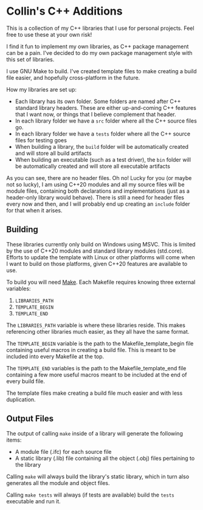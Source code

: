 # Collin's C++ Additions

This is a collection of my C++ libraries that I use for personal projects. Feel free to use these at your own risk!

I find it fun to implement my own libraries, as C++ package management can be a pain. I've decided to do my own package management style with this set of libraries.

I use GNU Make to build. I've created template files to make creating a build file easier, and hopefully cross-platform in the future.

How my libraries are set up:
- Each library has its own folder. Some folders are named after C++ standard library headers. These are either up-and-coming C++ features that I want now, or things that I believe complement that header.
- In each library folder we have a `src` folder where all the C++ source files go.
- In each library folder we have a `tests` folder where all the C++ source files for testing goes
- When building a library, the `build` folder will be automatically created and will store all build artifacts
- When building an executable (such as a test driver), the `bin` folder will be automatically created and will store all executable artifacts

As you can see, there are no header files. Oh no! Lucky for you (or maybe not so lucky), I am using C++20 modules and all my source files will be module files, containing both declarations and implementations (just as a header-only library would behave). There is still a need for header files every now and then, and I will probably end up creating an `include` folder for that when it arises.

## Building

These libraries currently only build on Windows using MSVC. This is limited by the use of C++20 modules and standard library modules (std.core). Efforts to update the template with Linux or other platforms will come when I want to build on those platforms, given C++20 features are available to use.

To build you will need [Make](https://www.gnu.org/software/make/). Each Makefile requires knowing three external variables:
1. `LIBRARIES_PATH`
2. `TEMPLATE_BEGIN`
3. `TEMPLATE_END`

The `LIBRARIES_PATH` variable is where these libraries reside. This makes referencing other libraries much easier, as they all have the same format.

The `TEMPLATE_BEGIN` variable is the path to the Makefile_template_begin file containing useful macros in creating a build file. This is meant to be included into every Makefile at the top.

The `TEMPLATE_END` variables is the path to the Makefile_template_end file containing a few more useful macros meant to be included at the end of every build file.

The template files make creating a build file much easier and with less duplication.

## Output Files

The output of calling `make` inside of a library will generate the following items:
- A module file (.ifc) for each source file
- A static library (.lib) file containing all the object (.obj) files pertaining to the library

Calling `make` will always build the library's static library, which in turn also generates all the module and object files.

Calling `make tests` will always (if tests are available) build the `tests` executable and run it.